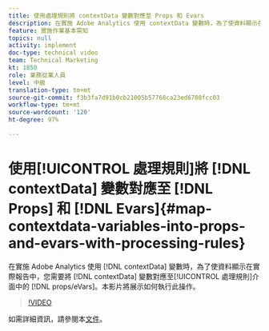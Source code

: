 ```yaml
---
title: 使用處理規則將 contextData 變數對應至 Props 和 Evars
description: 在實施 Adobe Analytics 使用 contextData 變數時，為了使資料顯示在實際報告中，您需要將 contextData 變數對應至處理規則介面中的 props / eVars。本影片將展示如何執行此操作。
feature: 實施作業基本需知
topics: null
activity: implement
doc-type: technical video
team: Technical Marketing
kt: 1850
role: 業務從業人員
level: 中級
translation-type: tm+mt
source-git-commit: f3b3fa7d91b0cb21005b57768ca23ed6700fcc03
workflow-type: tm+mt
source-wordcount: '120'
ht-degree: 97%

---
```



# 使用[!UICONTROL 處理規則]將 [!DNL contextData] 變數對應至 [!DNL Props] 和 [!DNL Evars]{#map-contextdata-variables-into-props-and-evars-with-processing-rules}

在實施 Adobe Analytics 使用 [!DNL contextData] 變數時，為了使資料顯示在實際報告中，您需要將 [!DNL contextData] 變數對應至[!UICONTROL 處理規則]介面中的 [!DNL props/eVars]。本影片將展示如何執行此操作。

>[!VIDEO](https://video.tv.adobe.com/v/26124/?quality=12)

如需詳細資訊，請參閱本[文件](https://marketing.adobe.com/resources/help/zh_TW/reference/processing_rules.html)。
